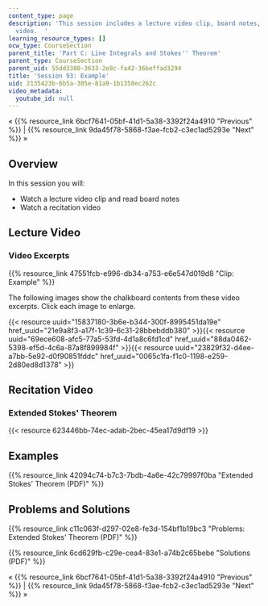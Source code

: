 ```yaml
---
content_type: page
description: 'This session includes a lecture video clip, board notes, and a recitation
  video.  '
learning_resource_types: []
ocw_type: CourseSection
parent_title: 'Part C: Line Integrals and Stokes'' Theorem'
parent_type: CourseSection
parent_uid: 55dd3380-3633-2e8c-fa42-36beffad3294
title: 'Session 93: Example'
uid: 2135423b-6b5a-305e-81a9-1b1358ec262c
video_metadata:
  youtube_id: null
---
```


« {{% resource_link 6bcf7641-05bf-41d1-5a38-3392f24a4910 "Previous" %}} | {{% resource_link 9da45f78-5868-f3ae-fcb2-c3ec1ad5293e "Next" %}} »

Overview
--------

In this session you will:

*   Watch a lecture video clip and read board notes
*   Watch a recitation video

Lecture Video
-------------

### Video Excerpts

{{% resource_link 47551fcb-e996-db34-a753-e6e547d019d8 "Clip: Example" %}}

The following images show the chalkboard contents from these video excerpts. Click each image to enlarge.

{{< resource uuid="15837180-3b6e-b344-300f-8995451da19e" href_uuid="21e9a8f3-a17f-1c39-6c31-28bbebddb380" >}}{{< resource uuid="69ece608-afc5-77a5-53fd-4d1a8c6fd1cd" href_uuid="88da0462-5398-ef5d-4c6a-87a8f899984f" >}}{{< resource uuid="23829f32-d4ee-a7bb-5e92-d0f90851fddc" href_uuid="0065c1fa-f1c0-1198-e259-2d80ed8d1378" >}}

Recitation Video
----------------

### Extended Stokes' Theorem

{{< resource 623446bb-74ec-adab-2bec-45ea17d9df19 >}}

Examples
--------

{{% resource_link 42094c74-b7c3-7bdb-4a6e-42c79997f0ba "Extended Stokes' Theorem (PDF)" %}}

Problems and Solutions
----------------------

{{% resource_link c11c063f-d297-02e8-fe3d-154bf1b19bc3 "Problems: Extended Stokes' Theorem (PDF)" %}}

{{% resource_link 6cd629fb-c29e-cea4-83e1-a74b2c65bebe "Solutions (PDF)" %}}

« {{% resource_link 6bcf7641-05bf-41d1-5a38-3392f24a4910 "Previous" %}} | {{% resource_link 9da45f78-5868-f3ae-fcb2-c3ec1ad5293e "Next" %}} »
